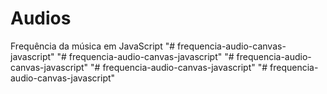 # Audios
Frequência da música em JavaScript
"# frequencia-audio-canvas-javascript" 
"# frequencia-audio-canvas-javascript" 
"# frequencia-audio-canvas-javascript" 
"# frequencia-audio-canvas-javascript" 
"# frequencia-audio-canvas-javascript" 
